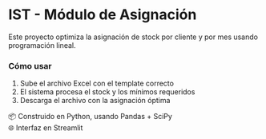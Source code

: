 # IST - Módulo de Asignación

Este proyecto optimiza la asignación de stock por cliente y por mes usando programación lineal.

### Cómo usar
1. Sube el archivo Excel con el template correcto
2. El sistema procesa el stock y los mínimos requeridos
3. Descarga el archivo con la asignación óptima

📦 Construido en Python, usando Pandas + SciPy  
🌐 Interfaz en Streamlit

